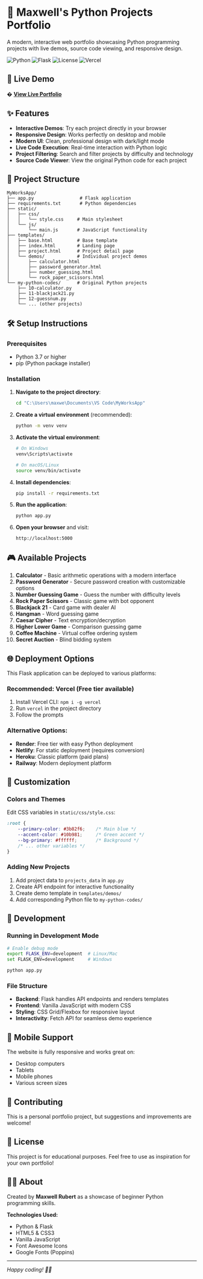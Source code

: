 # 🐍 Maxwell's Python Projects Portfolio

A modern, interactive web portfolio showcasing Python programming projects with live demos, source code viewing, and responsive design.

![Python](https://img.shields.io/badge/Python-3.9+-blue.svg)
![Flask](https://img.shields.io/badge/Flask-3.0.0-green.svg)
![License](https://img.shields.io/badge/License-MIT-yellow.svg)
![Vercel](https://img.shields.io/badge/Deploy-Vercel-black.svg)

## 🌟 Live Demo

� **[View Live Portfolio](https://your-portfolio-url.vercel.app)**

## ✨ Features

- **Interactive Demos**: Try each project directly in your browser
- **Responsive Design**: Works perfectly on desktop and mobile
- **Modern UI**: Clean, professional design with dark/light mode
- **Live Code Execution**: Real-time interaction with Python logic
- **Project Filtering**: Search and filter projects by difficulty and technology
- **Source Code Viewer**: View the original Python code for each project

## 📁 Project Structure

```
MyWorksApp/
├── app.py                 # Flask application
├── requirements.txt       # Python dependencies
├── static/
│   ├── css/
│   │   └── style.css     # Main stylesheet
│   └── js/
│       └── main.js       # JavaScript functionality
├── templates/
│   ├── base.html         # Base template
│   ├── index.html        # Landing page
│   ├── project.html      # Project detail page
│   └── demos/            # Individual project demos
│       ├── calculator.html
│       ├── password_generator.html
│       ├── number_guessing.html
│       └── rock_paper_scissors.html
└── my-python-codes/      # Original Python projects
    ├── 10-calculator.py
    ├── 11-blackjack21.py
    ├── 12-guessnum.py
    └── ... (other projects)
```

## 🛠️ Setup Instructions

### Prerequisites
- Python 3.7 or higher
- pip (Python package installer)

### Installation

1. **Navigate to the project directory**:
   ```bash
   cd "C:\Users\maxwe\Documents\VS Code\MyWorksApp"
   ```

2. **Create a virtual environment** (recommended):
   ```bash
   python -m venv venv
   ```

3. **Activate the virtual environment**:
   ```bash
   # On Windows
   venv\Scripts\activate
   
   # On macOS/Linux
   source venv/bin/activate
   ```

4. **Install dependencies**:
   ```bash
   pip install -r requirements.txt
   ```

5. **Run the application**:
   ```bash
   python app.py
   ```

6. **Open your browser** and visit:
   ```
   http://localhost:5000
   ```

## 🎮 Available Projects

1. **Calculator** - Basic arithmetic operations with a modern interface
2. **Password Generator** - Secure password creation with customizable options
3. **Number Guessing Game** - Guess the number with difficulty levels
4. **Rock Paper Scissors** - Classic game with bot opponent
5. **Blackjack 21** - Card game with dealer AI
6. **Hangman** - Word guessing game
7. **Caesar Cipher** - Text encryption/decryption
8. **Higher Lower Game** - Comparison guessing game
9. **Coffee Machine** - Virtual coffee ordering system
10. **Secret Auction** - Blind bidding system

## 🌐 Deployment Options

This Flask application can be deployed to various platforms:

### Recommended: **Vercel** (Free tier available)
1. Install Vercel CLI: `npm i -g vercel`
2. Run `vercel` in the project directory
3. Follow the prompts

### Alternative Options:
- **Render**: Free tier with easy Python deployment
- **Netlify**: For static deployment (requires conversion)
- **Heroku**: Classic platform (paid plans)
- **Railway**: Modern deployment platform

## 🎨 Customization

### Colors and Themes
Edit CSS variables in `static/css/style.css`:
```css
:root {
    --primary-color: #3b82f6;    /* Main blue */
    --accent-color: #10b981;     /* Green accent */
    --bg-primary: #ffffff;       /* Background */
    /* ... other variables */
}
```

### Adding New Projects
1. Add project data to `projects_data` in `app.py`
2. Create API endpoint for interactive functionality
3. Create demo template in `templates/demos/`
4. Add corresponding Python file to `my-python-codes/`

## 🔧 Development

### Running in Development Mode
```bash
# Enable debug mode
export FLASK_ENV=development  # Linux/Mac
set FLASK_ENV=development     # Windows

python app.py
```

### File Structure
- **Backend**: Flask handles API endpoints and renders templates
- **Frontend**: Vanilla JavaScript with modern CSS
- **Styling**: CSS Grid/Flexbox for responsive layout
- **Interactivity**: Fetch API for seamless demo experience

## 📱 Mobile Support

The website is fully responsive and works great on:
- Desktop computers
- Tablets
- Mobile phones
- Various screen sizes

## 🤝 Contributing

This is a personal portfolio project, but suggestions and improvements are welcome!

## 📄 License

This project is for educational purposes. Feel free to use as inspiration for your own portfolio!

## 👨‍💻 About

Created by **Maxwell Rubert** as a showcase of beginner Python programming skills.

**Technologies Used:**
- Python & Flask
- HTML5 & CSS3
- Vanilla JavaScript
- Font Awesome Icons
- Google Fonts (Poppins)

---

*Happy coding! 🐍✨*
